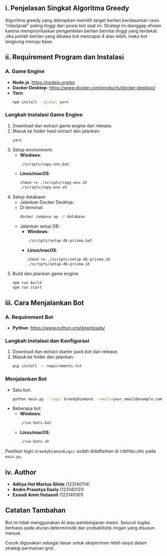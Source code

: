 ## i. Penjelasan Singkat Algoritma Greedy

Algoritma greedy yang diterapkan memilih target berlian berdasarkan rasio "nilai/jarak" paling tinggi dari posisi bot saat ini. Strategi ini dianggap efisien karena memprioritaskan pengambilan berlian bernilai tinggi yang terdekat. Jika jumlah berlian yang dibawa bot mencapai 4 atau lebih, maka bot langsung menuju base.

## ii. Requirement Program dan Instalasi

### A. Game Engine
- **Node.js**: https://nodejs.org/en
- **Docker Desktop**: https://www.docker.com/products/docker-desktop/
- **Yarn**:
  ```bash
  npm install --global yarn
  ```

### Langkah Instalasi Game Engine
1. Download dan extract game engine dari release.
2. Masuk ke folder hasil extract dan jalankan:
   ```bash
   yarn
   ```
3. Setup environment:
   - **Windows**:
     ```bash
     ./scripts/copy-env.bat
     ```
   - **Linux/macOS**:
     ```bash
     chmod +x ./scripts/copy-env.sh
     ./scripts/copy-env.sh
     ```
4. Setup database:
   - Jalankan Docker Desktop.
   - Di terminal:
     ```bash
     docker compose up -d database
     ```
   - Jalankan setup DB:
     - **Windows**:
       ```bash
       ./scripts/setup-db-prisma.bat
       ```
     - **Linux/macOS**:
       ```bash
       chmod +x ./scripts/setup-db-prisma.sh
       ./scripts/setup-db-prisma.sh
       ```
5. Build dan jalankan game engine:
   ```bash
   npm run build
   npm run start
   ```

## iii. Cara Menjalankan Bot

### A. Requirement Bot
- **Python**: https://www.python.org/downloads/

### Langkah Instalasi dan Konfigurasi
1. Download dan extract starter pack bot dari release.
2. Masuk ke folder dan jalankan:
   ```bash
   pip install -r requirements.txt
   ```

### Menjalankan Bot
- Satu bot:
  ```bash
  python main.py --logic GreedyDiamond --email=your_email@example.com --name=your_name --password=your_password --team etimo
  ```
- Beberapa bot:
  - **Windows**:
    ```bash
    ./run-bots.bat
    ```
  - **Linux/macOS**:
    ```bash
    ./run-bots.sh
    ```

Pastikan logic `GreedyDiamondLogic` sudah didaftarkan di `CONTROLLERS` pada `main.py`.

## iv. Author

- **Aditya Hot Martua Sihite** (123140114)
- **Andre Prasetya Daely** (123140131)
- **Exaudi Amin Hutasoit** (123140161)

## Catatan Tambahan

Bot ini tidak menggunakan AI atau pembelajaran mesin. Seluruh logika berbasis pada aturan deterministik dan probabilistik ringan yang disusun manual.

Cocok digunakan sebagai dasar untuk eksperimen lebih lanjut dalam strategi permainan grid.
